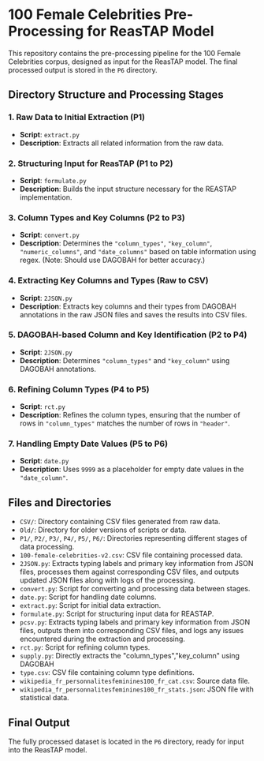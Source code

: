 
# 100 Female Celebrities Pre-Processing for ReasTAP Model

This repository contains the pre-processing pipeline for the 100 Female Celebrities corpus, designed as input for the ReasTAP model. The final processed output is stored in the `P6` directory.

## Directory Structure and Processing Stages

### 1. Raw Data to Initial Extraction (P1)
- **Script**: `extract.py`
- **Description**: Extracts all related information from the raw data.

### 2. Structuring Input for ReasTAP (P1 to P2)
- **Script**: `formulate.py`
- **Description**: Builds the input structure necessary for the REASTAP implementation.

### 3. Column Types and Key Columns (P2 to P3)
- **Script**: `convert.py`
- **Description**: Determines the `"column_types"`, `"key_column"`, `"numeric_columns"`, and `"date_columns"` based on table information using regex. (Note: Should use DAGOBAH for better accuracy.)

### 4. Extracting Key Columns and Types (Raw to CSV)
- **Script**: `2JSON.py`
- **Description**: Extracts key columns and their types from DAGOBAH annotations in the raw JSON files and saves the results into CSV files.

### 5. DAGOBAH-based Column and Key Identification (P2 to P4)
- **Script**: `2JSON.py`
- **Description**: Determines `"column_types"` and `"key_column"` using DAGOBAH annotations.

### 6. Refining Column Types (P4 to P5)
- **Script**: `rct.py`
- **Description**: Refines the column types, ensuring that the number of rows in `"column_types"` matches the number of rows in `"header"`.

### 7. Handling Empty Date Values (P5 to P6)
- **Script**: `date.py`
- **Description**: Uses `9999` as a placeholder for empty date values in the `"date_column"`.

## Files and Directories
- `CSV/`: Directory containing CSV files generated from raw data.
- `Old/`: Directory for older versions of scripts or data.
- `P1/`, `P2/`, `P3/`, `P4/`, `P5/`, `P6/`: Directories representing different stages of data processing.
- `100-female-celebrities-v2.csv`: CSV file containing processed data.
- `2JSON.py`: Extracts typing labels and primary key information from JSON files, processes them against corresponding CSV files, and outputs updated JSON files along with logs of the processing.
- `convert.py`: Script for converting and processing data between stages.
- `date.py`: Script for handling date columns.
- `extract.py`: Script for initial data extraction.
- `formulate.py`: Script for structuring input data for REASTAP.
- `pcsv.py`:  Extracts typing labels and primary key information from JSON files, outputs them into corresponding CSV files, and logs any issues encountered during the extraction and processing.
- `rct.py`: Script for refining column types.
- `supply.py`: Directly extracts the "column_types","key_column" using DAGOBAH
- `type.csv`: CSV file containing column type definitions.
- `wikipedia_fr_personnalitesfeminines100_fr_cat.csv`: Source data file.
- `wikipedia_fr_personnalitesfeminines100_fr_stats.json`: JSON file with statistical data.

## Final Output

The fully processed dataset is located in the `P6` directory, ready for input into the ReasTAP model.
